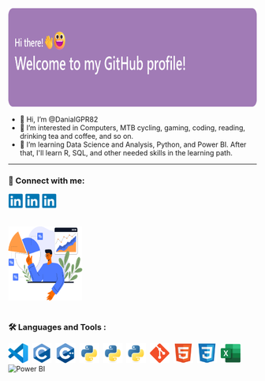 <div>
    <img src="/githubbanner1.png" title="banner" alt="banner" height = "200" width = "100%"/>
</div>

- 👋 Hi, I’m @DanialGPR82
- 👀 I’m interested in Computers, MTB cycling, gaming, coding, reading, drinking tea and coffee, and so on.
- 🌱 I’m learning Data Science and Analysis, Python, and Power BI. After that, I'll learn R, SQL, and other needed skills in the learning path.


---

### 🤝 Connect with me:
<div>
    <a href = "https://www.linkedin.com/in/danialgpr/" style = "text-decoration = none;">
    <img src="https://github.com/devicons/devicon/blob/master/icons/linkedin/linkedin-original.svg" title="LinkedIn" alt="LinkedIn" width="30" height="30"/></a>
    <a href = "https://www.linkedin.com/in/danialgpr/" style = "text-decoration = none;">
    <img src="https://github.com/devicons/devicon/blob/master/icons/linkedin/linkedin-original.svg" title="LinkedIn" alt="LinkedIn" width="30" height="30"/></a>
    <a href = "https://www.linkedin.com/in/danialgpr/" style = "text-decoration = none;">
    <img src="https://github.com/devicons/devicon/blob/master/icons/linkedin/linkedin-original.svg" title="LinkedIn" alt="LinkedIn" width="30" height="30"/></a>
  
</div>

<br />
<br />
<img src="vecteezy_data-analysis-concept-illustration-flat-vector-design_10869737_765.png" width="150" height="150">
<br />
<br />

### :hammer_and_wrench: Languages and Tools :
<div>
  <img src="https://github.com/devicons/devicon/blob/master/icons/vscode/vscode-original.svg" title="VSCode" alt="VSCode" width="40" height="40"/>&nbsp;
  <img src="https://github.com/devicons/devicon/blob/master/icons/c/c-original.svg" title="C" alt="C" width="40" height="40"/>&nbsp;
  <img src="https://github.com/devicons/devicon/blob/master/icons/cplusplus/cplusplus-original.svg" title="C++" alt="C++" width="40" height="40"/>&nbsp;
  <img src="https://github.com/devicons/devicon/blob/master/icons/python/python-original.svg" title="Python" alt="Python" width="40" height="40"/>&nbsp;
  <img src="https://github.com/devicons/devicon/blob/master/icons/python/python-original.svg" title="Python" alt="Python" width="40" height="40"/>&nbsp;
  <img src="https://github.com/devicons/devicon/blob/master/icons/python/python-original.svg" title="Python" alt="Python" width="40" height="40"/>&nbsp;
  <img src="https://github.com/devicons/devicon/blob/master/icons/git/git-original.svg" title="Git" alt="Git" width="40" height="40"/>&nbsp;
  <img src="https://github.com/devicons/devicon/blob/master/icons/html5/html5-original.svg" title="html" alt="HTML5" width="40" height="40"/>&nbsp;
  <img src="https://github.com/devicons/devicon/blob/master/icons/css3/css3-original.svg" title="CSS" alt="CSS" width="40" height="40"/>&nbsp;
  <img src="https://github.com/DanialGPR/DanialGPR82/blob/bcb1a1a3f1eda2b1a0f870dfad18f8878087f3b4/microsoft_office_excel_logo_icon_145720.svg" title="Excel" alt="Excel" width="40" height="40"/>&nbsp;
  <img src="https://upload.wikimedia.org/wikipedia/commons/c/cf/New_Power_BI_Logo.svg" title="Power BI" alt="Power BI" width="40" height="40"/>&nbsp;
</div>

<!---
DanialGPR82/DanialGPR82 is a ✨ special ✨ repository because its `README.md` (this file) appears on your GitHub profile.
You can click the Preview link to take a look at your changes.
--->
